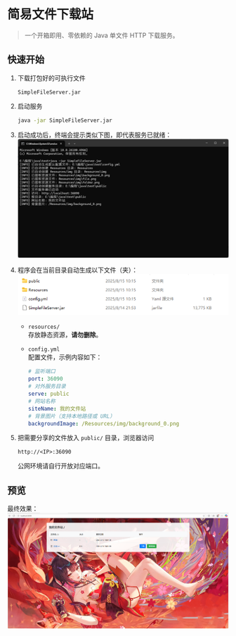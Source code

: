 
# 简易文件下载站

> 一个开箱即用、零依赖的 Java 单文件 HTTP 下载服务。

## 快速开始

1. 下载打包好的可执行文件  
   ```
   SimpleFileServer.jar
   ```

2. 启动服务  
   ```bash
   java -jar SimpleFileServer.jar
   ```

3. 启动成功后，终端会提示类似下图，即代表服务已就绪：  
   ![启动成功提示](https://github.com/Relief156/SimpleFileServer/blob/main/docs/img/1.png)

4. 程序会在当前目录自动生成以下文件（夹）：  
   ![生成的文件](https://github.com/Relief156/SimpleFileServer/blob/main/docs/img/2.png)

   - `resources/`  
     存放静态资源，**请勿删除**。
   - `config.yml`  
     配置文件，示例内容如下：

     ```yaml
     # 监听端口
     port: 36090
     # 对外服务目录
     serve: public
     # 网站名称
     siteName: 我的文件站
     # 背景图片（支持本地路径或 URL）
     backgroundImage: /Resources/img/background_0.png
     ```

5. 把需要分享的文件放入 `public/` 目录，浏览器访问  
   ```
   http://<IP>:36090
   ```
   公网环境请自行开放对应端口。

## 预览

最终效果：  
![最终效果展示](https://github.com/Relief156/SimpleFileServer/blob/main/docs/img/3.png)

